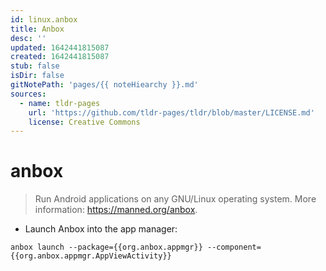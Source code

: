 ```yaml
---
id: linux.anbox
title: Anbox
desc: ''
updated: 1642441815087
created: 1642441815087
stub: false
isDir: false
gitNotePath: 'pages/{{ noteHiearchy }}.md'
sources:
  - name: tldr-pages
    url: 'https://github.com/tldr-pages/tldr/blob/master/LICENSE.md'
    license: Creative Commons
---
```

# anbox

> Run Android applications on any GNU/Linux operating system.
> More information: <https://manned.org/anbox>.

- Launch Anbox into the app manager:

`anbox launch --package={{org.anbox.appmgr}} --component={{org.anbox.appmgr.AppViewActivity}}`

